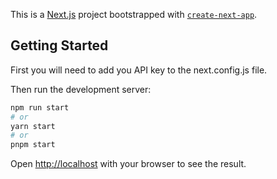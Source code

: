 This is a [Next.js](https://nextjs.org/) project bootstrapped with [`create-next-app`](https://github.com/vercel/next.js/tree/canary/packages/create-next-app).

## Getting Started

First you will need to add you API key to the next.config.js file.

Then run the development server:

```bash
npm run start
# or
yarn start
# or
pnpm start
```

Open [http://localhost](http://localhost) with your browser to see the result.


